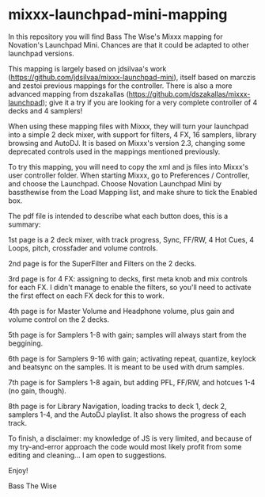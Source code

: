# mixxx-launchpad-mini-mapping

In this repository you will find Bass The Wise's Mixxx mapping for Novation's Launchpad Mini. Chances are that it could be adapted to other launchpad versions.

This mapping is largely based on jdsilvaa's work (https://github.com/jdsilvaa/mixxx-launchpad-mini), itself based on marczis and zestoi previous mappings for the controller. There is also a more advanced mapping from dszakallas (https://github.com/dszakallas/mixxx-launchpad); give it a try if you are looking for a very complete controller of 4 decks and 4 samplers!

When using these mapping files with Mixxx, they will turn your launchpad into a simple 2 deck mixer, with support for filters, 4 FX, 16 samplers, library browsing and AutoDJ. It is based on Mixxx's version 2.3, changing some deprecated controls used in the mappings mentioned previously.

To try this mapping, you will need to copy the xml and js files into Mixxx's user controller folder. When starting Mixxx, go to Preferences / Controller, and choose the Launchpad. Choose Novation Launchpad Mini by bassthewise from the Load Mapping list, and make shure to tick the Enabled box.

The pdf file is intended to describe what each button does, this is a summary:

1st page is a 2 deck mixer, with track progress, Sync, FF/RW, 4 Hot Cues, 4 Loops, pitch, crossfader and volume controls.

2nd page is for the SuperFilter and Filters on the 2 decks.

3rd page is for 4 FX: assigning to decks, first meta knob and mix controls for each FX. I didn't manage to enable the filters, so you'll need to activate the first effect on each FX deck for this to work.

4th page is for Master Volume and Headphone volume, plus gain and volume control on the 2 decks.

5th page is for Samplers 1-8 with gain; samples will always start from the beggining.

6th page is for Samplers 9-16 with gain; activating repeat, quantize, keylock and beatsync on the samples. It is meant to be used with drum samples.

7th page is for Samplers 1-8 again, but adding PFL, FF/RW, and hotcues 1-4 (no gain, though).

8th page is for Library Navigation, loading tracks to deck 1, deck 2, samplers 1-4, and the AutoDJ playlist. It also shows the progress of each track.


To finish, a disclaimer: my knowledge of JS is very limited, and because of my try-and-error approach the code would most likely profit from some editing and cleaning... I am open to suggestions.

Enjoy!

Bass The Wise
